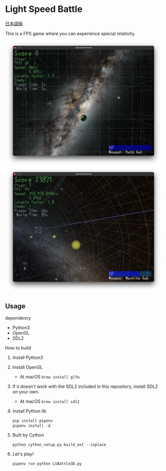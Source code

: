 # Light Speed Battle

[日本語版](./README-ja.md)

This is a FPS game where you can experience special relativity.

![SS1](./play_screenshot_1.png)
![SS2](./play_screenshot_2.png)

## Usage

dependency

* Python3
* OpenGL
* SDL2

How to build

1. Install Python3
2. Install OpenGL
    * At macOS `brew install glfw`
3. If it doesn't work with the SDL2 included in this repository, install SDL2 on your own.
    * At macOS `brew install sdl2`
4. Install Python lib

    ```
    pip install pipenv
    pipenv install -d
    ```
5. Built by Cython

    ```
    python cython_setup.py build_ext --inplace
    ```
6. Let's play!

    ```
    pipenv run python LSBattle3D.py
    ```
